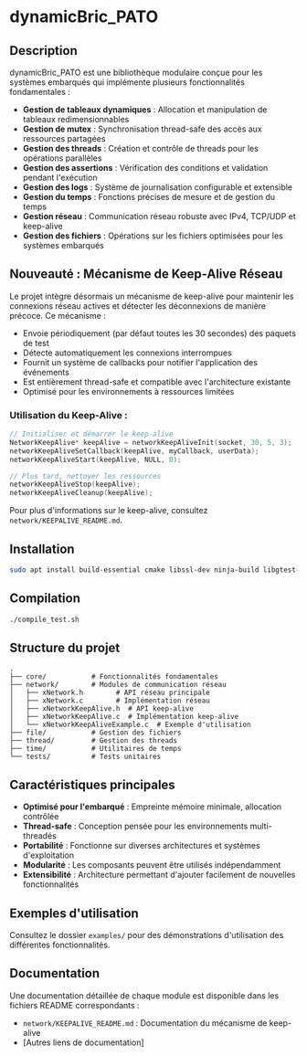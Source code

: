 # dynamicBric_PATO

## Description
dynamicBric_PATO est une bibliothèque modulaire conçue pour les systèmes embarqués qui implémente plusieurs fonctionnalités fondamentales :

- **Gestion de tableaux dynamiques** : Allocation et manipulation de tableaux redimensionnables
- **Gestion de mutex** : Synchronisation thread-safe des accès aux ressources partagées
- **Gestion des threads** : Création et contrôle de threads pour les opérations parallèles
- **Gestion des assertions** : Vérification des conditions et validation pendant l'exécution
- **Gestion des logs** : Système de journalisation configurable et extensible
- **Gestion du temps** : Fonctions précises de mesure et de gestion du temps
- **Gestion réseau** : Communication réseau robuste avec IPv4, TCP/UDP et keep-alive
- **Gestion des fichiers** : Opérations sur les fichiers optimisées pour les systèmes embarqués

## Nouveauté : Mécanisme de Keep-Alive Réseau

Le projet intègre désormais un mécanisme de keep-alive pour maintenir les connexions réseau actives et détecter les déconnexions de manière précoce. Ce mécanisme :

- Envoie périodiquement (par défaut toutes les 30 secondes) des paquets de test
- Détecte automatiquement les connexions interrompues
- Fournit un système de callbacks pour notifier l'application des événements
- Est entièrement thread-safe et compatible avec l'architecture existante
- Optimisé pour les environnements à ressources limitées

### Utilisation du Keep-Alive :

```c
// Initialiser et démarrer le keep-alive
NetworkKeepAlive* keepAlive = networkKeepAliveInit(socket, 30, 5, 3);
networkKeepAliveSetCallback(keepAlive, myCallback, userData);
networkKeepAliveStart(keepAlive, NULL, 0);

// Plus tard, nettoyer les ressources
networkKeepAliveStop(keepAlive);
networkKeepAliveCleanup(keepAlive);
```

Pour plus d'informations sur le keep-alive, consultez `network/KEEPALIVE_README.md`.

## Installation

```bash
sudo apt install build-essential cmake libssl-dev ninja-build libgtest-dev
```

## Compilation
```bash
./compile_test.sh
```

## Structure du projet

```
.
├── core/           # Fonctionnalités fondamentales
├── network/        # Modules de communication réseau
│   ├── xNetwork.h        # API réseau principale
│   ├── xNetwork.c        # Implémentation réseau
│   ├── xNetworkKeepAlive.h  # API keep-alive
│   ├── xNetworkKeepAlive.c  # Implémentation keep-alive
│   └── xNetworkKeepAliveExample.c  # Exemple d'utilisation
├── file/           # Gestion des fichiers
├── thread/         # Gestion des threads
├── time/           # Utilitaires de temps
└── tests/          # Tests unitaires
```

## Caractéristiques principales

- **Optimisé pour l'embarqué** : Empreinte mémoire minimale, allocation contrôlée
- **Thread-safe** : Conception pensée pour les environnements multi-threadés
- **Portabilité** : Fonctionne sur diverses architectures et systèmes d'exploitation
- **Modularité** : Les composants peuvent être utilisés indépendamment
- **Extensibilité** : Architecture permettant d'ajouter facilement de nouvelles fonctionnalités

## Exemples d'utilisation

Consultez le dossier `examples/` pour des démonstrations d'utilisation des différentes fonctionnalités.

## Documentation

Une documentation détaillée de chaque module est disponible dans les fichiers README correspondants :

- `network/KEEPALIVE_README.md` : Documentation du mécanisme de keep-alive
- [Autres liens de documentation]
